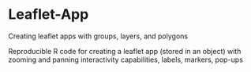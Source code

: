 # Leaflet-App
Creating leaflet apps with groups, layers, and polygons

Reproducible R code for creating a leaflet app (stored in an object) 
with zooming and panning interactivity capabilities, labels, markers, pop-ups

